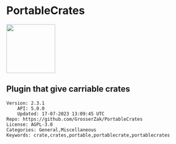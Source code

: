 # PortableCrates
<img src="https://raw.githubusercontent.com/GrosserZak/PortableCrates/ec8eaf33f32ad1bec925114fe015f281ab3188ec/PortableCrates.gif" width="128" height="128" />

## Plugin that give carriable crates
```properties
Version: 2.3.1
    API: 5.0.0
    Updated: 17-07-2023 13:09:45 UTC
Repo: https://github.com/GrosserZak/PortableCrates
License: AGPL-3.0
Categories: General,Miscellaneous
Keywords: crate,crates,portable,portablecrate,portablecrates
```